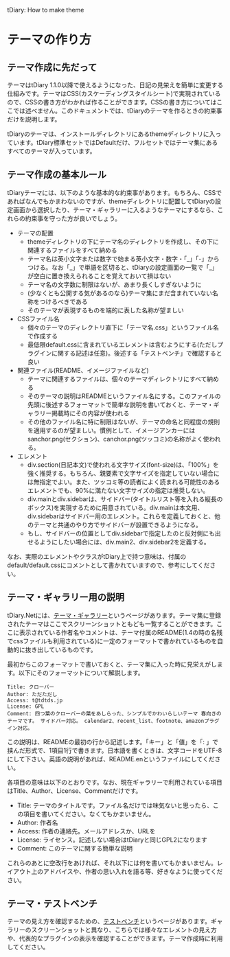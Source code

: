 tDiary: How to make theme
 
テーマの作り方
=======

テーマ作成に先だって
----------

テーマはtDiary 1.1.0以降で使えるようになった、日記の見栄えを簡単に変更する仕組みです。テーマはCSS(カスケーディングスタイルシート)で実現されているので、CSSの書き方がわかれば作ることができます。CSSの書き方についてはここでは述べません。このドキュメントでは、tDiaryのテーマを作るときの約束事だけを説明します。

tDiaryのテーマは、インストールディレクトリにあるthemeディレクトリに入っています。tDiary標準セットではDefaultだけ、フルセットではテーマ集にあるすべてのテーマが入っています。

テーマ作成の基本ルール
-----------

tDiaryテーマには、以下のような基本的な約束事があります。もちろん、CSSであればなんでもかまわないのですが、themeディレクトリに配置してtDiaryの設定画面から選択したり、テーマ・ギャラリーに入るようなテーマにするなら、これらの約束事を守った方が良いでしょう。

  - テーマの配置
    - themeディレクトリの下にテーマ名のディレクトリを作成し、その下に関連するファイルをすべて納める
    - テーマ名は英小文字または数字で始まる英小文字・数字・「\_」「-」からつける。なお「\_」で単語を区切ると、tDiaryの設定画面の一覧で「\_」が空白に置き換えられることを覚えておいて損はない
    - テーマ名の文字数に制限はないが、あまり長くしすぎないように
    - (少なくとも公開する気があるのなら)テーマ集にまだ含まれていない名称をつけるべきである
    - そのテーマが表現するものを端的に表した名称が望ましい
  - CSSファイル名
    - 個々のテーマのディレクトリ直下に「テーマ名.css」というファイル名で作成する
    - 最低限default.cssに含まれているエレメントは含むようにする(ただしプラグインに関する記述は任意)。後述する「テストベンチ」で確認すると良い
  - 関連ファイル(README、イメージファイルなど)
    - テーマに関連するファイルは、個々のテーマディレクトリにすべて納める
    - そのテーマの説明はREADMEというファイル名にする。このファイルの先頭に後述するフォーマットで簡単な説明を書いておくと、テーマ・ギャラリー掲載時にその内容が使われる
    - その他のファイル名に特に制限はないが、テーマの命名と同程度の規則を適用するのが望ましい。慣例として、イメージアンカーにはsanchor.png(セクション)、canchor.png(ツッコミ)の名称がよく使われる。
  - エレメント
    - div.section(日記本文)で使われる文字サイズ(font-size)は、「100%」を強く推奨する。もちろん、親要素で文字サイズを指定していない場合には無指定でよい。また、ツッコミ等の読者によく読まれる可能性のあるエレメントでも、90%に満たない文字サイズの指定は推奨しない。
    - div.mainとdiv.sidebarは、サイドバー(タイトルリスト等を入れる縦長のボックス)を実現するために用意されている。div.mainは本文用、div.sidebarはサイドバー用のエレメント。これらを定義しておくと、他のテーマと共通のやり方でサイドバーが設置できるようになる。
    - もし、サイドバーの位置としてdiv.sidebarで指定したのと反対側にも出せるようにしたい場合には、div.main2、div.sidebar2を定義する。

なお、実際のエレメントやクラスがtDiary上で持つ意味は、付属のdefault/default.cssにコメントとして書かれていますので、参考にしてください。

テーマ・ギャラリー用の説明
-------------

tDiary.Netには、[テーマ・ギャラリー](http://www.tdiary.org/20021001.html)というページがあります。テーマ集に登録されたテーマはここでスクリーンショットともども一覧することができます。ここに表示されている作者名やコメントは、テーマ付属のREADME(1.4の時の名残でcssファイルも利用されている)に一定のフォーマットで書かれているものを自動的に抜き出しているものです。

最初からこのフォーマットで書いておくと、テーマ集に入った時に見栄えがします。以下にそのフォーマットについて解説します。

```
Title: クローバー
Author: ただただし
Access: t@tdtds.jp
License: GPL
Comment: 四つ葉のクローバーの葉をあしらった、シンプルでかわいらしいテーマ 春向きのテーマです。 サイドバー対応。 calendar2、recent_list、footnote、amazonプラグイン対応。
```

この説明は、READMEの最初の行から記述します。「キー」と「値」を「: 」で挟んだ形式で、1項目1行で書きます。日本語を書くときは、文字コードをUTF-8にして下さい。英語の説明があれば、README.enというファイルにしてください。

各項目の意味は以下のとおりです。なお、現在ギャラリーで利用されている項目はTitle、Author、License、Commentだけです。

  - Title: テーマのタイトルです。ファイル名だけでは味気ないと思ったら、この項目を書いてください。なくてもかまいません。
  - Author: 作者名
  - Access: 作者の連絡先。メールアドレスか、URLを
  - License: ライセンス。記述しない場合はtDiaryと同じGPL2になります
  - Comment: このテーマに関する簡単な説明

これらのあとに空改行をあければ、それ以下には何を書いてもかまいません。レイアウト上のアドバイスや、作者の思い入れを語る等、好きなように使ってください。

テーマ・テストベンチ
----------

テーマの見え方を確認するための、[テストベンチ](http://www.tdiary.org/theme.sample.html)というページがあります。ギャラリーのスクリーンショットと異なり、こちらでは様々なエレメントの見え方や、代表的なプラグインの表示を確認することができます。テーマ作成時に利用してください。

